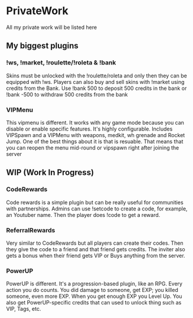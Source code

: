 # PrivateWork
All my private work will be listed here


## My biggest plugins

### !ws, !market, !roulette/!roleta & !bank
Skins must be unlocked with the !roulette/roleta and only then they can be equipped with !ws.
Players can also buy and sell skins with !market using credits from the Bank.
Use !bank 500 to deposit 500 credits in the bank or !bank -500 to withdraw 500 credits from the bank

### VIPMenu
This vipmenu is different. It works with any game mode because you can disable or enable specific features. It's highly configurable.
Includes VIPSpawn and a VIPMenu with weapons, medkit, wh grenade and Rocket Jump. One of the best things about it is that is resuable. That means that you can reopen the menu mid-round or vipspawn right after joining the server

## WIP (Work In Progress)
### CodeRewards
Code rewards is a simple plugin but can be really useful for communities with partnerships. Admins can use !setcode to create a code, for example, an Youtuber name.
Then the player does !code <youtuber> to get a reward.
  
### ReferralRewards
Very similar to CodeRewards but all players can create their codes. Then they give the code to a friend and that friend gets credits. The inviter also gets a bonus when their friend gets VIP or Buys anything from the server.

### PowerUP
PowerUP is different. It's a progression-based plugin, like an RPG. Every action you do counts. You did damage to someone, get EXP; you killed someone, even more EXP. 
When you get enough EXP you Level Up. You also get PowerUP-specific credits that can used to unlock thing such as VIP, Tags, etc.
